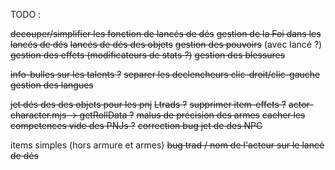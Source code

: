 TODO :

~~decouper/simplifier les fonction de lancés de dés~~
~~gestion de la Foi dans les lancés de dés~~
~~lancés de dés des objets~~
~~gestion des pouvoirs~~ (avec lancé ?)
~~gestion des effets (modificateurs de stats ?)~~
~~gestion des blessures~~

~~info-bulles sur les talents ?~~
~~separer les declencheurs clic-droit/clic-gauche~~
~~gestion des langues~~

~~jet dés des des objets pour les pnj~~
~~Ltrads ?~~
~~supprimer item-effets ?~~
~~actor-character.mjs -> getRollData ?~~
~~malus de précision des armes~~
~~cacher les competences vide des PNJs ?~~
~~correction bug jet de des NPC~~

items simples (hors armure et armes)
~~bug trad / nom de l'acteur sur le lancé de dés~~
